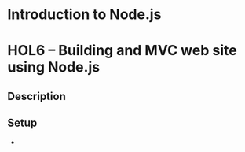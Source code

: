 # Introduction to Node.js
# HOL6 – Building and MVC web site using Node.js
## Description

## Setup
* 
